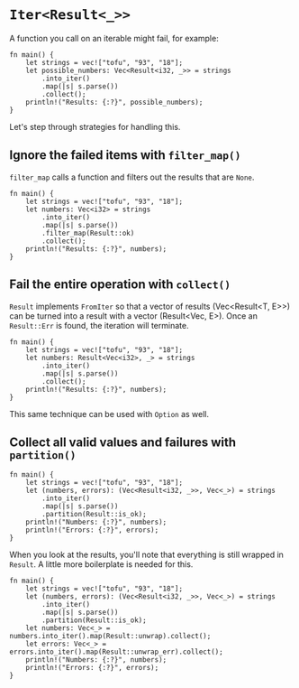 # `Iter<Result<_>>`

A function you call on an iterable might fail, for example:
```rust,editable
fn main() {
    let strings = vec!["tofu", "93", "18"];
    let possible_numbers: Vec<Result<i32, _>> = strings
        .into_iter()
        .map(|s| s.parse())
        .collect();
    println!("Results: {:?}", possible_numbers);
}
```

Let's step through strategies for handling this.

## Ignore the failed items with `filter_map()`

`filter_map` calls a function and filters out the results that are `None`.

```rust,editable
fn main() {
    let strings = vec!["tofu", "93", "18"];
    let numbers: Vec<i32> = strings
        .into_iter()
        .map(|s| s.parse())
        .filter_map(Result::ok)
        .collect();
    println!("Results: {:?}", numbers);
}
```

## Fail the entire operation with `collect()`

`Result` implements `FromIter` so that a vector of results (Vec<Result<T, E>>)
can be turned into a result with a vector (Result<Vec<T>, E>). Once an
`Result::Err` is found, the iteration will terminate.

```rust,editable
fn main() {
    let strings = vec!["tofu", "93", "18"];
    let numbers: Result<Vec<i32>, _> = strings
        .into_iter()
        .map(|s| s.parse())
        .collect();
    println!("Results: {:?}", numbers);
}
```

This same technique can be used with `Option` as well.

## Collect all valid values and failures with `partition()`

```rust,editable
fn main() {
    let strings = vec!["tofu", "93", "18"];
    let (numbers, errors): (Vec<Result<i32, _>>, Vec<_>) = strings
        .into_iter()
        .map(|s| s.parse())
        .partition(Result::is_ok);
    println!("Numbers: {:?}", numbers);
    println!("Errors: {:?}", errors);
}
```

When you look at the results, you'll note that everything is still wrapped in
`Result`.  A little more boilerplate is needed for this.

```rust,editable
fn main() {
    let strings = vec!["tofu", "93", "18"];
    let (numbers, errors): (Vec<Result<i32, _>>, Vec<_>) = strings
        .into_iter()
        .map(|s| s.parse())
        .partition(Result::is_ok);
    let numbers: Vec<_> = numbers.into_iter().map(Result::unwrap).collect();
    let errors: Vec<_> = errors.into_iter().map(Result::unwrap_err).collect();
    println!("Numbers: {:?}", numbers);
    println!("Errors: {:?}", errors);
}
```
